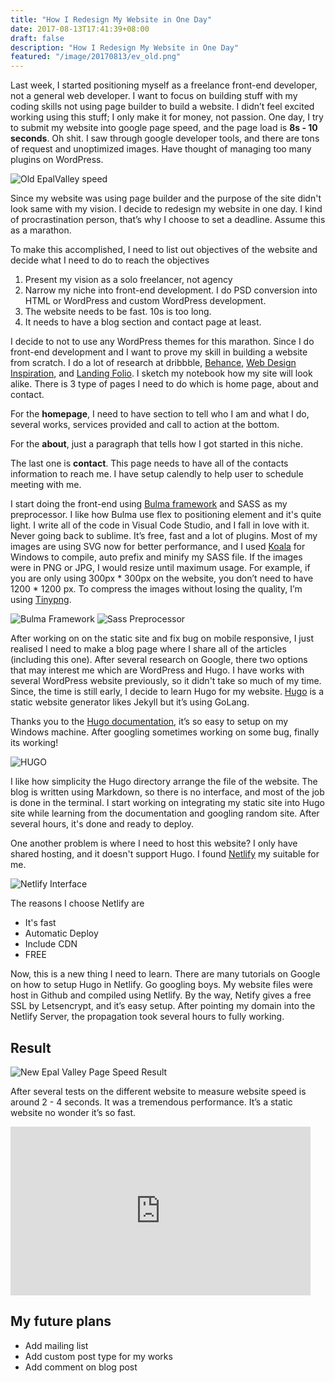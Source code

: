 ```yaml
---
title: "How I Redesign My Website in One Day"
date: 2017-08-13T17:41:39+08:00
draft: false
description: "How I Redesign My Website in One Day"
featured: "/image/20170813/ev_old.png"
---
```


Last week, I started positioning myself as a freelance front-end developer, not a general web developer. I want to focus on building stuff with my coding skills not using page builder to build a website. I didn’t feel excited working using this stuff; I only make it for money, not passion. One day, I try to submit my website into google page speed, and the page load is **8s - 10 seconds**. Oh shit. I saw through google developer tools, and there are tons of request and unoptimized images. Have thought of managing too many plugins on WordPress.  

![Old EpalValley speed](/image/20170813/ev_old.png)

Since my website was using page builder and the purpose of the site didn't look same with my vision. I decide to redesign my website in one day. I kind of procrastination person, that’s why I choose to set a deadline. Assume this as a marathon. 

To make this accomplished, I need to list out objectives of the website and decide what I need to do to reach the objectives

1. Present my vision as a solo freelancer, not agency 
2. Narrow my niche into front-end development. I do PSD conversion into HTML or WordPress and custom WordPress development. 
3. The website needs to be fast. 10s is too long. 
4. It needs to have a blog section and contact page at least. 

I decide to not to use any WordPress themes for this marathon. Since I do front-end development and I want to prove my skill in building a website from scratch. I do a lot of research at dribbble,  [Behance](http://behance.com), [Web Design Inspiration](http://www.webdesign-inspiration.com), and [Landing Folio](http://www.landingfolio.com). I sketch my notebook how my site will look alike. There is 3 type of pages I need to do which is home page, about and contact. 

For the **homepage**, I need to have section to tell who I am and what I do, several works, services provided and call to action at the bottom. 

For the **about**, just a paragraph that tells how I got started in this niche.

The last one is **contact**. This page needs to have all of the contacts information to reach me. I have setup calendly to help user to schedule meeting with me.  

I start doing the front-end using [Bulma framework](http://bulma.io/) and SASS as my preprocessor. I like how Bulma use flex to positioning element and it's quite light. I write all of the code in Visual Code Studio, and I fall in love with it. Never going back to sublime. It’s free, fast and a lot of plugins. Most of my images are using SVG now for better performance, and I used [Koala](http://koala-app.com/) for Windows to compile, auto prefix and minify my SASS file. If the images were in PNG or JPG, I would resize until maximum usage. For example, if you are only using 300px * 300px on the website, you don’t need to have 1200 * 1200 px. To compress the images without losing the quality, I’m using [Tinypng](http://tinypng.com). 

![Bulma Framework](/image/20170813/Bulma.png)
![Sass Preprocessor](/image/20170813/SASS.png)

After working on on the static site and fix bug on mobile responsive, I just realised I need to make a blog page where I share all of the articles (including this one). After several research on Google, there two options that may interest me which are WordPress and Hugo. I have works with several WordPress website previously, so it didn't take so much of my time.  Since, the time is still early, I decide to learn Hugo for my website. [Hugo](https://gohugo.io) is a static website generator likes Jekyll but it’s using GoLang. 

Thanks you to the [Hugo documentation](https://gohugo.io/documentation/), it’s so easy to setup on my Windows machine. After googling sometimes working on some bug, finally its working! 

![HUGO](/image/20170813/hugo.png)

I like how simplicity the Hugo directory arrange the file of the website. The blog is written using Markdown, so there is no interface, and most of the job is done in the terminal. I start working on integrating my static site into Hugo site while learning from the documentation and googling random site. After several hours, it's done and ready to deploy. 

One another problem is where I need to host this website? I only have shared hosting, and it doesn't support Hugo. I found [Netlify](https://www.netlify.com/) my suitable for me. 

![Netlify Interface](/image/20170813/Netlify.png)

The reasons I choose Netlify are
* It's fast
* Automatic Deploy
* Include CDN 
* FREE

Now, this is a new thing I need to learn. There are many tutorials on Google on how to setup Hugo in Netlify. Go googling boys. My website files were host in Github and compiled using Netlify. 
By the way, Netify gives a free SSL by Letsencrypt, and it’s easy setup. After pointing my domain into the Netlify Server, the propagation took several hours to fully working. 


## Result 


![New Epal Valley Page Speed Result](/image/20170813/ev_new.png)


After several tests on the different website to measure website speed is around 2 - 4 seconds. It was a tremendous performance. It’s a static website no wonder it’s so fast. 

<iframe src="https://giphy.com/embed/3o6Zth7pE7aPKqAEEM" width="480" height="270" frameBorder="0" class="giphy-embed" allowFullScreen></iframe>

## My future plans


* Add mailing list
* Add custom post type for my works
* Add comment on blog post  


